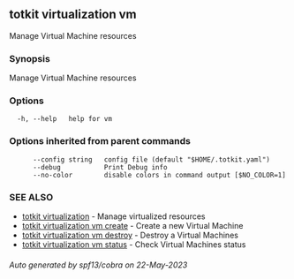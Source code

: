 ## totkit virtualization vm

Manage Virtual Machine resources

### Synopsis

Manage Virtual Machine resources

### Options

```
  -h, --help   help for vm
```

### Options inherited from parent commands

```
      --config string   config file (default "$HOME/.totkit.yaml")
      --debug           Print Debug info
      --no-color        disable colors in command output [$NO_COLOR=1]
```

### SEE ALSO

* [totkit virtualization](totkit_virtualization.md)	 - Manage virtualized resources
* [totkit virtualization vm create](totkit_virtualization_vm_create.md)	 - Create a new Virtual Machine
* [totkit virtualization vm destroy](totkit_virtualization_vm_destroy.md)	 - Destroy a Virtual Machines
* [totkit virtualization vm status](totkit_virtualization_vm_status.md)	 - Check Virtual Machines status

###### Auto generated by spf13/cobra on 22-May-2023
